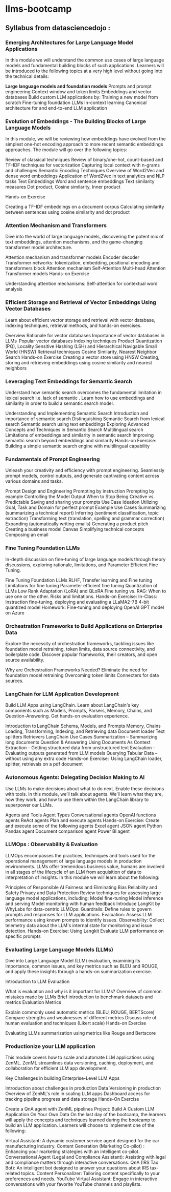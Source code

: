 # llms-bootcamp

## **Syllabus from datasciencedojo :**


### **Emerging Architectures for Large Language Model Applications**


In this module we will understand the common use cases of large language models and fundamental building blocks of such applications. Learners will be introduced to the following topics at a very high level without going into the technical details:


**Large language models and foundation models**
Prompts and prompt engineering
Context window and token limits
Embeddings and vector databases
Build custom LLM applications by:
Training a new model from scratch
Fine-tuning foundation LLMs
In-context learning
Canonical architecture for and end-to-end LLM application


### **Evolution of Embeddings - The Building Blocks of Large Language Models**
In this module, we will be reviewing how embeddings have evolved from the simplest one-hot encoding approach to more recent semantic embeddings approaches. The module will go over the following topics:


Review of classical techniques
Review of binary/one-hot, count-based and TF-IDF techniques for vectorization
Capturing local context with n-grams and challenges
Semantic Encoding Techniques
Overview of Word2Vec and dense word embeddings
Application of Word2Vec in text analytics and NLP tasks
Text Embeddings
Word and sentence embeddings
Text similarity measures
Dot product, Cosine similarity, Inner product

Hands-on Exercise

Creating a TF-IDF embeddings on a document corpus
Calculating similarity between sentences using cosine similarity and dot product


### **Attention Mechanism and Transformers**
Dive into the world of large language models, discovering the potent mix of text embeddings, attention mechanisms, and the game-changing transformer model architecture.

Attention mechanism and transformer models
Encoder decoder
Transformer networks: tokenization, embedding, positional encoding and transformers block
Attention mechanism
Self-Attention
Multi-head Attention
Transformer models
Hands-on Exercise

Understanding attention mechanisms: Self-attention for contextual word analysis


### **Efficient Storage and Retrieval of Vector Embeddings Using Vector Databases**
Learn about efficient vector storage and retrieval with vector database, indexing techniques, retrieval methods, and hands-on exercises.

Overview
Rationale for vector databases
Importance of vector databases in LLMs 
Popular vector databases
Indexing techniques
Product Quantization (PQ), Locality Sensitive Hashing (LSH) and Hierarchical Navigable Small World (HNSW)
Retrieval techniques
Cosine Similarity, Nearest Neighbor Search
Hands-on Exercise
Creating a vector store using HNSW
Creating, storing and retrieving embeddings using cosine similarity and nearest neighbors


### **Leveraging Text Embeddings for Semantic Search**
Understand how semantic search overcomes the fundamental limitation in lexical search i.e. lack of semantic . Learn how to use embeddings and similarity in order to build a semantic search model.

Understanding and Implementing Semantic Search
Introduction and importance of semantic search
Distinguishing Semantic Search from lexical search
Semantic search using text embeddings
Exploring Advanced Concepts and Techniques in Semantic Search
Multilingual search
Limitations of embeddings and similarity in semantic search
Improving semantic search beyond embeddings and similarity
Hands-on Exercise: 
Building a simple semantic search engine with multilingual capability


### **Fundamentals of Prompt Engineering**
Unleash your creativity and efficiency with prompt engineering. Seamlessly prompt models, control outputs, and generate captivating content across various domains and tasks.

Prompt Design and Engineering
Prompting by instruction
Prompting by example
Controlling the Model Output
When to Stop
Being Creative vs. Predictable
Saving and sharing your prompts
Use Case Ideation
Utilizing Goal, Task and Domain for perfect prompt
Example Use Cases
Summarizing (summarizing a technical report)
Inferring (sentiment classification, topic extraction)
Transforming text (translation, spelling and grammar correction)
Expanding (automatically writing emails)
Generating a product pitch
Creating a business model Canvas
Simplifying technical concepts
Composing an email


### **Fine Tuning Foundation LLMs**
In-depth discussion on fine-tuning of large language models through theory discussions, exploring rationale, limitations, and Parameter Efficient Fine Tuning.

Fine Tuning Foundation LLMs
RLHF, Transfer learning and Fine tuning
Limitations for fine tuning
Parameter efficient fine tuning
Quantization of LLMs
Low Rank Adaptation (LoRA) and QLoRA
Fine tuning vs. RAG: When to use one or the other. Risks and limitations.
Hands-on Exercise:
In-Class: Instruction fine-tuning, deploying and evaluating a LLaMA2-7B 4-bit quantized model
Homework: Fine-tuning and deploying OpenAI GPT model on Azure


### **Orchestration Frameworks to Build Applications on Enterprise Data**
Explore the necessity of orchestration frameworks, tackling issues like foundation model retraining, token limits, data source connectivity, and boilerplate code. Discover popular frameworks, their creators, and open source availability.

Why are Orchestration Frameworks Needed?
Eliminate the need for foundation model retraining
Overcoming token limits
Connecters for data sources.


### **LangChain for LLM Application Development**
Build LLM Apps using LangChain. Learn about LangChain's key components such as Models, Prompts, Parsers, Memory, Chains, and Question-Answering. Get hands-on evaluation experience.

Introduction to LangChain
Schema, Models, and Prompts
Memory, Chains
Loading, Transforming, Indexing, and Retrieving data
Document loader
Text splitters
Retrievers
LangChain Use Cases
Summarization – Summarizing long documents
Question & Answering Using Documents As Context
Extraction – Getting structured data from unstructured text
Evaluation – Evaluating outputs generated from LLM models
Querying Tabular Data – without using any extra code
Hands-on Exercise: 
Using LangChain loader, splitter, retrievals on a pdf document


### **Autonomous Agents: Delegating Decision Making to AI**
Use LLMs to make decisions about what to do next. Enable these decisions with tools. In this module, we’ll talk about agents. We’ll learn what they are, how they work, and how to use them within the LangChain library to superpower our LLMs.

Agents and Tools
Agent Types
Conversational agents
OpenAI functions agents
ReAct agents
Plan and execute agents
Hands-on Exercise: Create and execute some of the following agents
Excel agent
JSON agent
Python Pandas agent
Document comparison agent
Power BI agent


### **LLMOps : Observability & Evaluation**
LLMOps encompasses the practices, techniques and tools used for the operational management of large language models in production environments. LLMs offer tremendous business value, humans are involved in all stages of the lifecycle of an LLM from acquisition of data to interpretation of insights. In this module we will learn about the following:

Principles of Responsible AI
Fairness and Eliminating Bias
Reliability and Safety
Privacy and Data Protection
Review techniques for assessing large language model applications, including:
Model fine-tuning
Model inference and serving
Model monitoring with human feedback
Introduce LangKit by WhyLabs for data-centric LLMOps:
Guardrails: Define rules to govern prompts and responses for LLM applications.
Evaluation: Assess LLM performance using known prompts to identify issues.
Observability: Collect telemetry data about the LLM's internal state for monitoring and issue detection.
Hands-on Exercise:
Using Langkit Evaluate LLM performance on specific prompts


### **Evaluating Large Language Models (LLMs)**
Dive into Large Language Model (LLM) evaluation, examining its importance, common issues, and key metrics such as BLEU and ROUGE, and apply these insights through a hands-on summarization exercise.

Introduction to LLM Evaluation

What is evaluation and why is it important for LLMs?
Overview of common mistakes made by LLMs
Brief introduction to benchmark datasets and metrics
Evaluation Metrics

Explain commonly used automatic metrics (BLEU, ROUGE, BERTScore)
Compare strengths and weaknesses of different metrics
Discuss role of human evaluation and techniques (Likert scale)
Hands-on Exercise

Evaluating LLMs summarization using metrics like Rouge and Bertscore


### **Productionize your LLM application**
This module covers how to scale and automate LLM applications using ZenML. ZenML streamlines data versioning, caching, deployment, and collaboration for efficient LLM app development.

Key Challenges in building Enterprise-Level LLM Apps

Introduction about challenges in production
Data Versioning in production
Overview of ZenML's role in scaling LLM apps
Dashboard access for tracking pipeline progress and data storage
Hands-On Exercise

Create a QnA agent with ZenML pipelines
Project: Build A Custom LLM Application On Your Own Data
On the last day of the bootcamp, the learners will apply the concepts and techniques learned during the bootcamp to build an LLM application. Learners will choose to implement one of the following:

Virtual Assistant: A dynamic customer service agent designed for the car manufacturing industry.
Content Generation (Marketing Co-pilot) : Enhancing your marketing strategies with an intelligent co-pilot.
Conversational Agent (Legal and Compliance Assistant): Assisting with legal and compliance matters through interactive conversations.
QnA (IRS Tax Bot): An intelligent bot designed to answer your questions about IRS tax-related topics.
Content Personalizer: Tailoring content specifically to your preferences and needs.
YouTube Virtual Assistant: Engage in interactive conversations with your favorite YouTube channels and playlists.
 

